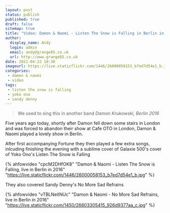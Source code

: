 ```yaml
---
layout: post
status: publish
published: true
draft: false
sitemap: true
title: "Video: Damon & Naomi - Listen The Snow is Falling in Berlin in 2016"
author:
  display_name: Andy
  login: admin
  email: andy@grange85.co.uk
  url: http://www.grange85.co.uk
date: 2021-04-22 10:30
imageurl: https://live.staticflickr.com/1446/26000058153_b7ed7d54e1_b.jpg
categories:
 - damon & naomi
 - video
tags:
 - listen the snow is falling
 - yoko ono
 - sandy denny
---
```

> We used to sing this in another band
> _Damon Krukowski, Berlin 2016_

Five years ago today, shortly after Damon fell down some stairs in London and was forced to abandon their show at Cafe OTO in London, Damon & Naomi played a lovely show in Berlin.

After first accompanying Fortune they then played a few extra songs, inlcuding finishing the evening with a sublime cover of Galaxie 500's cover of Yoko Ono's Listen The Snow is Falling

{% ahfowvideo "cpcM2DHfOK8" "Damon & Naomi - Listen The Snow is Falling, live in Berlin in 2016" "https://live.staticflickr.com/1446/26000058153_b7ed7d54e1_b.jpg" %}

<!--more-->

They also covered Sandy Denny's No More Sad Refrains

{% ahfowvideo "vTBLNelINUc" "Damon & Naomi - No More Sad Refrains, live in Berlin in 2016" "https://live.staticflickr.com/1450/26603305415_926d9377aa_c.jpg" %}


